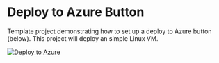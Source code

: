 # Deploy to Azure Button

Template project demonstrating how to set up a deploy to Azure button (below). This project will deploy an simple Linux VM. 

[![Deploy to Azure](https://azuredeploy.net/deploybutton.png)](https://azuredeploy.net/)

